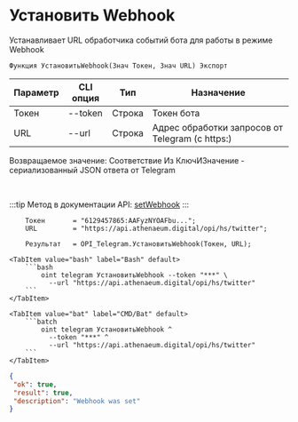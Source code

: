 ﻿---
sidebar_position: 3
---

# Установить Webhook
 Устанавливает URL обработчика событий бота для работы в режиме Webhook



`Функция УстановитьWebhook(Знач Токен, Знач URL) Экспорт`

  | Параметр | CLI опция | Тип | Назначение |
  |-|-|-|-|
  | Токен | --token | Строка | Токен бота |
  | URL | --url | Строка | Адрес обработки запросов от Telegram (с https:) |

  
  Возвращаемое значение:   Соответствие Из КлючИЗначение - сериализованный JSON ответа от Telegram

<br/>

:::tip
Метод в документации API: [setWebhook](https://core.telegram.org/bots/api#setwebhook)
:::
<br/>


```bsl title="Пример кода"
    Токен       = "6129457865:AAFyzNYOAFbu...";
    URL         = "https://api.athenaeum.digital/opi/hs/twitter";

    Результат   = OPI_Telegram.УстановитьWebhook(Токен, URL);
```
    

 <Tabs>
  
    <TabItem value="bash" label="Bash" default>
        ```bash
            oint telegram УстановитьWebhook --token "***" \
              --url "https://api.athenaeum.digital/opi/hs/twitter"
        ```
    </TabItem>
  
    <TabItem value="bat" label="CMD/Bat" default>
        ```batch
            oint telegram УстановитьWebhook ^
              --token "***" ^
              --url "https://api.athenaeum.digital/opi/hs/twitter"
        ```
    </TabItem>
</Tabs>


```json title="Результат"
{
 "ok": true,
 "result": true,
 "description": "Webhook was set"
}
```
